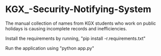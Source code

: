 # KGX_-Security-Notifying-System
The manual collection of names from KGX students who work on public holidays is causing incomplete records and inefficiencies.

Install the requirements by running,
    "pip install -r.requirements.txt"

Run the application using 
    "python app.py"